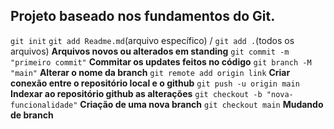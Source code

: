 ## Projeto baseado nos fundamentos do Git. 

`git init`
`git add Readme.md`(arquivo específico) / `git add .`(todos os arquivos)  **Arquivos novos ou alterados em standing**
`git commit -m "primeiro commit"`                                         **Commitar os updates feitos no código**
`git branch -M "main"`                                                    **Alterar o nome da branch**
`git remote add origin link`                                              **Criar conexão entre o repositório local e o github**
`git push -u origin main`                                                 **Indexar ao repositório github as alterações**
`git checkout -b "nova-funcionalidade"`                                   **Criação de uma nova branch**
`git checkout main`                                                       **Mudando de branch**